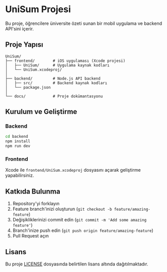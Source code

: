 # UniSum Projesi

Bu proje, öğrencilere üniversite özeti sunan bir mobil uygulama ve backend API'sini içerir.

## Proje Yapısı

```
UniSum/
├── frontend/        # iOS uygulaması (Xcode projesi)
│   ├── UniSum/      # Uygulama kaynak kodları
│   └── UniSum.xcodeproj/
│
├── backend/         # Node.js API backend
│   ├── src/         # Backend kaynak kodları
│   └── package.json
│
└── docs/            # Proje dokümantasyonu
```

## Kurulum ve Geliştirme

### Backend

```bash
cd backend
npm install
npm run dev
```

### Frontend

Xcode ile `frontend/UniSum.xcodeproj` dosyasını açarak geliştirme yapabilirsiniz.

## Katkıda Bulunma

1. Repository'yi forklayın
2. Feature branch'inizi oluşturun (`git checkout -b feature/amazing-feature`)
3. Değişikliklerinizi commit edin (`git commit -m 'Add some amazing feature'`)
4. Branch'inize push edin (`git push origin feature/amazing-feature`)
5. Pull Request açın

## Lisans

Bu proje [LICENSE](LICENSE) dosyasında belirtilen lisans altında dağıtılmaktadır. 